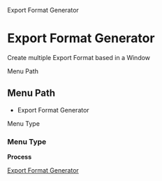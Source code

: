 
Export Format Generator
# Export Format Generator


Create multiple Export Format based in a Window

Menu Path
## Menu Path



- Export Format Generator

Menu Type
### Menu Type

**Process**


[Export Format Generator](../../process-exp_format-generator.md)